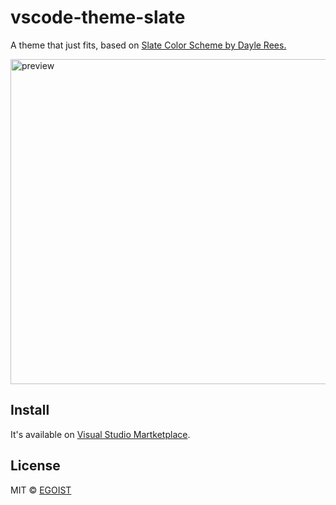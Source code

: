 # vscode-theme-slate

A theme that just fits, based on [Slate Color Scheme by Dayle Rees.](https://github.com/daylerees/colour-schemes)

<img src="https://ooo.0o0.ooo/2017/03/09/58c12b9de95af.png" alt="preview" width="520">

## Install

It's available on [Visual Studio Martketplace](https://marketplace.visualstudio.com/items?itemName=egoist.theme-slate
).

## License

MIT &copy; [EGOIST](https://github.com/egoist)